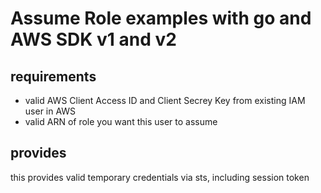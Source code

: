 # Assume Role examples with go and AWS SDK v1 and v2

## requirements
- valid AWS Client Access ID and Client Secrey Key from existing IAM user in AWS
- valid ARN of role you want this user to assume

## provides
this provides valid temporary credentials via sts, including session token